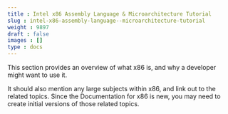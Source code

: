 ```yaml
---
title : Intel x86 Assembly Language & Microarchitecture Tutorial
slug : intel-x86-assembly-language--microarchitecture-tutorial
weight : 9897
draft : false
images : []
type : docs
---
```


This section provides an overview of what x86 is, and why a developer might want to use it.

It should also mention any large subjects within x86, and link out to the related topics.  Since the Documentation for x86 is new, you may need to create initial versions of those related topics.

